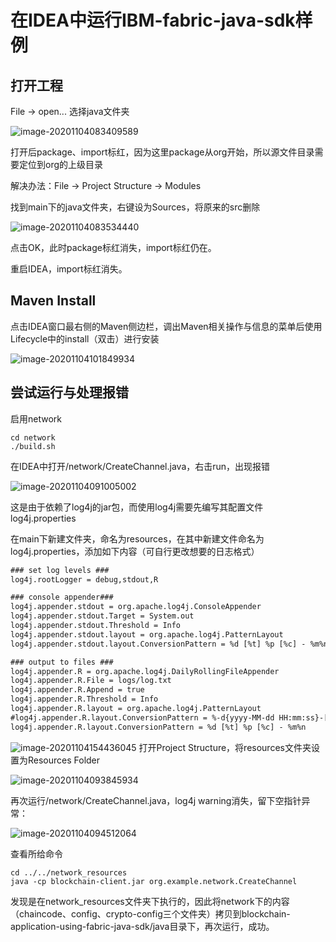 # 在IDEA中运行IBM-fabric-java-sdk样例

## 打开工程

File -> open... 选择java文件夹

![image-20201104083409589](https://github.com/xiahan1997/MyNotes/blob/main/Fabric/images/image-20201104083409589.png)

打开后package、import标红，因为这里package从org开始，所以源文件目录需要定位到org的上级目录

解决办法：File -> Project Structure -> Modules

找到main下的java文件夹，右键设为Sources，将原来的src删除

![image-20201104083534440](https://github.com/xiahan1997/MyNotes/blob/main/Fabric/images/image-20201104083534440.png)

点击OK，此时package标红消失，import标红仍在。

重启IDEA，import标红消失。

## Maven Install

点击IDEA窗口最右侧的Maven侧边栏，调出Maven相关操作与信息的菜单后使用Lifecycle中的install（双击）进行安装

![image-20201104101849934](https://github.com/xiahan1997/MyNotes/blob/main/Fabric/images/image-20201104101849934.png)

## 尝试运行与处理报错

启用network

```shell
cd network
./build.sh
```

在IDEA中打开/network/CreateChannel.java，右击run，出现报错

![image-20201104091005002](https://github.com/xiahan1997/MyNotes/blob/main/Fabric/images/image-20201104091005002.png)

这是由于依赖了log4j的jar包，而使用log4j需要先编写其配置文件log4j.properties

在main下新建文件夹，命名为resources，在其中新建文件命名为log4j.properties，添加如下内容（可自行更改想要的日志格式）

```xml
### set log levels ###
log4j.rootLogger = debug,stdout,R 

### console appender###
log4j.appender.stdout = org.apache.log4j.ConsoleAppender
log4j.appender.stdout.Target = System.out
log4j.appender.stdout.Threshold = Info
log4j.appender.stdout.layout = org.apache.log4j.PatternLayout
log4j.appender.stdout.layout.ConversionPattern = %d [%t] %p [%c] - %m%n

### output to files ###
log4j.appender.R = org.apache.log4j.DailyRollingFileAppender
log4j.appender.R.File = logs/log.txt
log4j.appender.R.Append = true
log4j.appender.R.Threshold = Info 
log4j.appender.R.layout = org.apache.log4j.PatternLayout
#log4j.appender.R.layout.ConversionPattern = %-d{yyyy-MM-dd HH:mm:ss}-[%p]%m%n
log4j.appender.R.layout.ConversionPattern = %d [%t] %p [%c] - %m%n
```
![image-20201104154436045](https://github.com/xiahan1997/MyNotes/blob/main/Fabric/images/image-20201104154436045.png)
打开Project Structure，将resources文件夹设置为Resources Folder

![image-20201104093845934](https://github.com/xiahan1997/MyNotes/blob/main/Fabric/images/image-20201104093845934.png)

再次运行/network/CreateChannel.java，log4j warning消失，留下空指针异常：

![image-20201104094512064](https://github.com/xiahan1997/MyNotes/blob/main/Fabric/images/image-20201104094512064.png)

查看所给命令

```shell
cd ../../network_resources
java -cp blockchain-client.jar org.example.network.CreateChannel
```

发现是在network_resources文件夹下执行的，因此将network下的内容（chaincode、config、crypto-config三个文件夹）拷贝到blockchain-application-using-fabric-java-sdk/java目录下，再次运行，成功。

